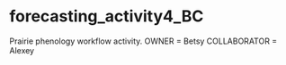 # forecasting_activity4_BC
Prairie phenology workflow activity. 
OWNER = Betsy
COLLABORATOR = Alexey

